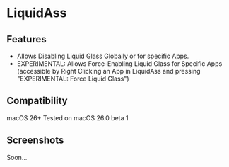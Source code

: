 #  LiquidAss

## Features
- Allows Disabling Liquid Glass Globally or for specific Apps.
- EXPERIMENTAL: Allows Force-Enabling Liquid Glass for Specific Apps (accessible by Right Clicking an App in LiquidAss and pressing "EXPERIMENTAL: Force Liquid Glass")

## Compatibility
macOS 26+
Tested on macOS 26.0 beta 1

## Screenshots
Soon...
